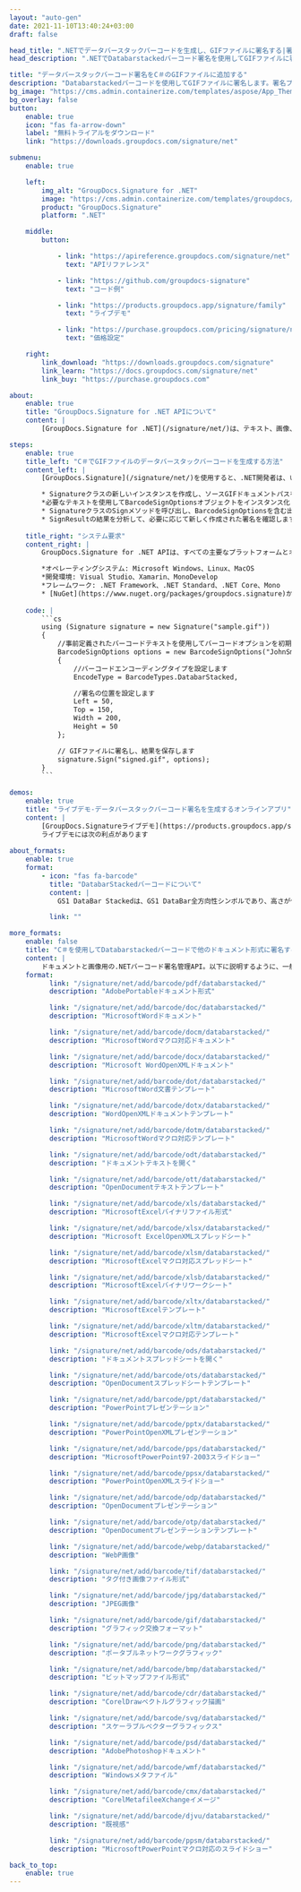 ```yaml
---
layout: "auto-gen"
date: 2021-11-10T13:40:24+03:00
draft: false

head_title: ".NETでデータバースタックバーコードを生成し、GIFファイルに署名する|署名文書"
head_description: ".NETでDatabarstackedバーコード署名を使用してGIFファイルに署名する-人気のあるビジネスドキュメントや画像ファイル形式にバーコードを追加する."

title: "データバースタックバーコード署名をC＃のGIFファイルに追加する"
description: "Databarstackedバーコードを使用してGIFファイルに署名します。署名プロパティを操作し、ニーズに合ったドキュメント内で高度な署名オプションを設定します."
bg_image: "https://cms.admin.containerize.com/templates/aspose/App_Themes/V3/images/bg/header1.png"
bg_overlay: false
button:
    enable: true
    icon: "fas fa-arrow-down"
    label: "無料トライアルをダウンロード"
    link: "https://downloads.groupdocs.com/signature/net"

submenu:
    enable: true

    left:
        img_alt: "GroupDocs.Signature for .NET"
        image: "https://cms.admin.containerize.com/templates/groupdocs/images/product-logos/90x90-noborder/groupdocs-signature-net.png"
        product: "GroupDocs.Signature"
        platform: ".NET"

    middle:
        button:

            - link: "https://apireference.groupdocs.com/signature/net"
              text: "APIリファレンス"

            - link: "https://github.com/groupdocs-signature"
              text: "コード例"

            - link: "https://products.groupdocs.app/signature/family"
              text: "ライブデモ"

            - link: "https://purchase.groupdocs.com/pricing/signature/net"
              text: "価格設定"

    right:
        link_download: "https://downloads.groupdocs.com/signature"
        link_learn: "https://docs.groupdocs.com/signature/net"
        link_buy: "https://purchase.groupdocs.com"

about:
    enable: true
    title: "GroupDocs.Signature for .NET APIについて"
    content: |
        [GroupDocs.Signature for .NET](/signature/net/)は、テキスト、画像、バーコード、スタンプ、フォームフィールド、QRコード、メタデータなどのさまざまな署名タイプを使用してデジタルドキュメントに電子署名するネイティブ.NETAPIです。ユーザーは、PDF、Microsoft Word、Excelワークシート、PowerPointプレゼンテーション、Adobe Photoshop、メタファイル、および画像ファイル形式内のデジタル署名を追加、編集、検証、削除、および検索でき、必要に応じて署名プロパティをカスタマイズするための追加サポートがあります。

steps:
    enable: true
    title_left: "C＃でGIFファイルのデータバースタックバーコードを生成する方法"
    content_left: |
        [GroupDocs.Signature](/signature/net/)を使用すると、.NET開発者は、いくつかの簡単な手順を実行することで、アプリケーション内のGIFファイルにDatabarstackedバーコードを簡単に追加できます。

        * Signatureクラスの新しいインスタンスを作成し、ソースGIFドキュメントパスをコンストラクターパラメーターとして渡します。
        *必要なテキストを使用してBarcodeSignOptionsオブジェクトをインスタンス化し、EncodeTypeプロパティをDatabarStackedに設定します。
        * SignatureクラスのSignメソッドを呼び出し、BarcodeSignOptionsを含む出力GIFファイル名を渡します。
        * SignResultの結果を分析して、必要に応じて新しく作成された署名を確認します。
        
    title_right: "システム要求"
    content_right: |
        GroupDocs.Signature for .NET APIは、すべての主要なプラットフォームとオペレーティングシステムでサポートされています。以下のコードを実行する前に、システムに次の前提条件がインストールされていることを確認してください。

        *オペレーティングシステム: Microsoft Windows、Linux、MacOS
        *開発環境: Visual Studio、Xamarin、MonoDevelop
        *フレームワーク: .NET Framework、.NET Standard、.NET Core、Mono
        * [NuGet](https://www.nuget.org/packages/groupdocs.signature)からGroupDocs.Signaturefor.NETの最新バージョンをダウンロードします
        
    code: |
        ```cs
        using (Signature signature = new Signature("sample.gif"))
        {
            //事前定義されたバーコードテキストを使用してバーコードオプションを初期化します
            BarcodeSignOptions options = new BarcodeSignOptions("JohnSmith")
            {
                //バーコードエンコーディングタイプを設定します
                EncodeType = BarcodeTypes.DatabarStacked,

                //署名の位置を設定します
                Left = 50,
                Top = 150,
                Width = 200,
                Height = 50
            };

            // GIFファイルに署名し、結果を保存します 
            signature.Sign("signed.gif", options);
        }
        ```
        
demos:
    enable: true
    title: "ライブデモ-データバースタックバーコード署名を生成するオンラインアプリ"
    content: |
        [GroupDocs.Signatureライブデモ](https://products.groupdocs.app/signature/family)サイトにアクセスして、DatabarstackedバーコードをGIFファイルに今すぐ追加してください。  
        ライブデモには次の利点があります
        
about_formats:
    enable: true
    format:
        - icon: "fas fa-barcode"
          title: "DatabarStackedバーコードについて"
          content: |
            GS1 DataBar Stackedは、GS1 DataBar全方向性シンボルであり、高さが低くなり、2つの行に分割され、間に区切りパターンがあります。全高が13モジュールまで低くなることを除いて、GS1 DataBarStackedOmnidirectionと同じです。結果として、このシンボルは全方向に正確に読み取ることができません。

          link: ""

more_formats:
    enable: false
    title: "C＃を使用してDatabarstackedバーコードで他のドキュメント形式に署名する"
    content: |
        ドキュメントと画像用の.NETバーコード署名管理API。以下に説明するように、一般的なファイル形式のいくつかにバーコード署名を追加します。
    format: 
          link: "/signature/net/add/barcode/pdf/databarstacked/"
          description: "AdobePortableドキュメント形式"

          link: "/signature/net/add/barcode/doc/databarstacked/"
          description: "MicrosoftWordドキュメント"

          link: "/signature/net/add/barcode/docm/databarstacked/"
          description: "MicrosoftWordマクロ対応ドキュメント"

          link: "/signature/net/add/barcode/docx/databarstacked/"
          description: "Microsoft WordOpenXMLドキュメント"

          link: "/signature/net/add/barcode/dot/databarstacked/"
          description: "MicrosoftWord文書テンプレート"

          link: "/signature/net/add/barcode/dotx/databarstacked/"
          description: "WordOpenXMLドキュメントテンプレート"

          link: "/signature/net/add/barcode/dotm/databarstacked/"
          description: "MicrosoftWordマクロ対応テンプレート"       

          link: "/signature/net/add/barcode/odt/databarstacked/"
          description: "ドキュメントテキストを開く"

          link: "/signature/net/add/barcode/ott/databarstacked/"
          description: "OpenDocumentテキストテンプレート"

          link: "/signature/net/add/barcode/xls/databarstacked/"
          description: "MicrosoftExcelバイナリファイル形式"

          link: "/signature/net/add/barcode/xlsx/databarstacked/"
          description: "Microsoft ExcelOpenXMLスプレッドシート"

          link: "/signature/net/add/barcode/xlsm/databarstacked/"
          description: "MicrosoftExcelマクロ対応スプレッドシート"

          link: "/signature/net/add/barcode/xlsb/databarstacked/"
          description: "MicrosoftExcelバイナリワークシート"

          link: "/signature/net/add/barcode/xltx/databarstacked/"
          description: "MicrosoftExcelテンプレート"

          link: "/signature/net/add/barcode/xltm/databarstacked/"
          description: "MicrosoftExcelマクロ対応テンプレート"

          link: "/signature/net/add/barcode/ods/databarstacked/"
          description: "ドキュメントスプレッドシートを開く"

          link: "/signature/net/add/barcode/ots/databarstacked/"
          description: "OpenDocumentスプレッドシートテンプレート"

          link: "/signature/net/add/barcode/ppt/databarstacked/"
          description: "PowerPointプレゼンテーション"

          link: "/signature/net/add/barcode/pptx/databarstacked/"
          description: "PowerPointOpenXMLプレゼンテーション"

          link: "/signature/net/add/barcode/pps/databarstacked/"
          description: "MicrosoftPowerPoint97-2003スライドショー"

          link: "/signature/net/add/barcode/ppsx/databarstacked/"
          description: "PowerPointOpenXMLスライドショー"                              

          link: "/signature/net/add/barcode/odp/databarstacked/"
          description: "OpenDocumentプレゼンテーション"

          link: "/signature/net/add/barcode/otp/databarstacked/"
          description: "OpenDocumentプレゼンテーションテンプレート"

          link: "/signature/net/add/barcode/webp/databarstacked/"
          description: "WebP画像"

          link: "/signature/net/add/barcode/tif/databarstacked/"
          description: "タグ付き画像ファイル形式"

          link: "/signature/net/add/barcode/jpg/databarstacked/"
          description: "JPEG画像"

          link: "/signature/net/add/barcode/gif/databarstacked/"
          description: "グラフィック交換フォーマット"

          link: "/signature/net/add/barcode/png/databarstacked/"
          description: "ポータブルネットワークグラフィック"

          link: "/signature/net/add/barcode/bmp/databarstacked/"
          description: "ビットマップファイル形式"

          link: "/signature/net/add/barcode/cdr/databarstacked/"
          description: "CorelDrawベクトルグラフィック描画"

          link: "/signature/net/add/barcode/svg/databarstacked/"
          description: "スケーラブルベクターグラフィックス"

          link: "/signature/net/add/barcode/psd/databarstacked/"
          description: "AdobePhotoshopドキュメント"

          link: "/signature/net/add/barcode/wmf/databarstacked/"
          description: "Windowsメタファイル"        

          link: "/signature/net/add/barcode/cmx/databarstacked/"
          description: "CorelMetafileeXchangeイメージ"

          link: "/signature/net/add/barcode/djvu/databarstacked/"
          description: "既視感"

          link: "/signature/net/add/barcode/ppsm/databarstacked/"
          description: "MicrosoftPowerPointマクロ対応のスライドショー"

back_to_top:
    enable: true
---
```

